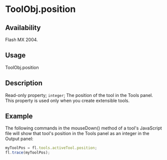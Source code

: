 # ToolObj.position

## Availability

Flash MX 2004.

## Usage

ToolObj.position

## Description

Read-only property; `integer`; The position of the tool in the Tools panel. This property is used only when you create extensible tools.

## Example

The following commands in the mouseDown() method of a tool's JavaScript file will show that tool's position in the Tools panel as an integer in the Output panel:

```javascript
myToolPos = fl.tools.activeTool.position;
fl.trace(myToolPos);
```
